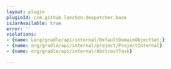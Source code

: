 ```yaml
---
layout: plugin
pluginId: com.github.lanchon.dexpatcher.base
isJarAvailable: true
error: ''
violations:
- {name: Lorg/gradle/api/internal/DefaultDomainObjectSet;}
- {name: org/gradle/api/internal/project/ProjectInternal}
- {name: org/gradle/api/internal/AbstractTask}

---
```

